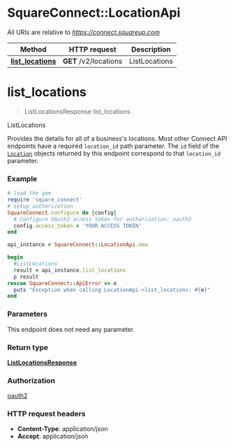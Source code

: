 # SquareConnect::LocationApi

All URIs are relative to *https://connect.squareup.com*

Method | HTTP request | Description
------------- | ------------- | -------------
[**list_locations**](LocationApi.md#list_locations) | **GET** /v2/locations | ListLocations


# **list_locations**
> ListLocationsResponse list_locations

ListLocations

Provides the details for all of a business's locations.  Most other Connect API endpoints have a required `location_id` path parameter. The `id` field of the [`Location`](#type-location) objects returned by this endpoint correspond to that `location_id` parameter.

### Example
```ruby
# load the gem
require 'square_connect'
# setup authorization
SquareConnect.configure do |config|
  # Configure OAuth2 access token for authorization: oauth2
  config.access_token = 'YOUR ACCESS TOKEN'
end

api_instance = SquareConnect::LocationApi.new

begin
  #ListLocations
  result = api_instance.list_locations
  p result
rescue SquareConnect::ApiError => e
  puts "Exception when calling LocationApi->list_locations: #{e}"
end
```

### Parameters
This endpoint does not need any parameter.

### Return type

[**ListLocationsResponse**](ListLocationsResponse.md)

### Authorization

[oauth2](../README.md#oauth2)

### HTTP request headers

 - **Content-Type**: application/json
 - **Accept**: application/json




